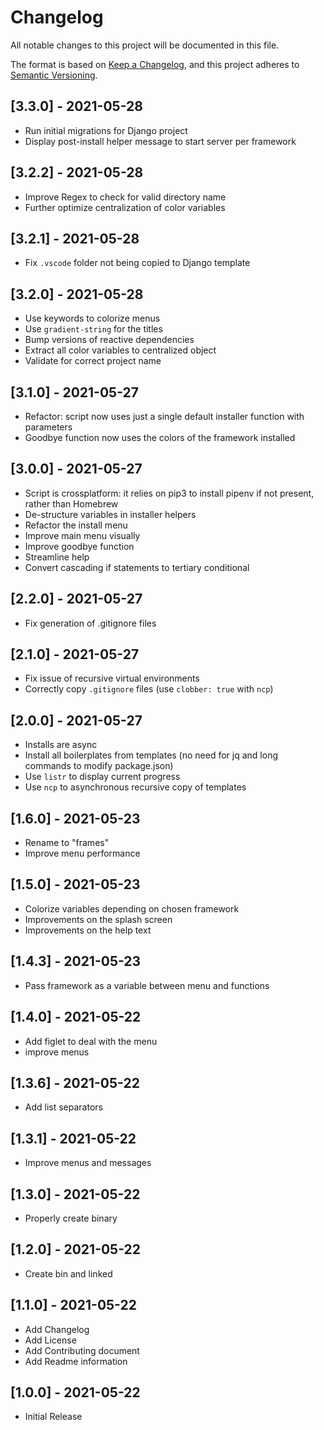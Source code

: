 # Changelog

All notable changes to this project will be documented in this file.

The format is based on [Keep a Changelog](https://keepachangelog.com/en/1.0.0/),
and this project adheres to [Semantic Versioning](https://semver.org/spec/v2.0.0.html).

## [3.3.0] - 2021-05-28

- Run initial migrations for Django project
- Display post-install helper message to start server per framework

## [3.2.2] - 2021-05-28

- Improve Regex to check for valid directory name
- Further optimize centralization of color variables

## [3.2.1] - 2021-05-28

- Fix `.vscode` folder not being copied to Django template

## [3.2.0] - 2021-05-28

- Use keywords to colorize menus
- Use `gradient-string` for the titles
- Bump versions of reactive dependencies
- Extract all color variables to centralized object
- Validate for correct project name

## [3.1.0] - 2021-05-27

- Refactor: script now uses just a single default installer function with parameters
- Goodbye function now uses the colors of the framework installed

## [3.0.0] - 2021-05-27

- Script is crossplatform: it relies on pip3 to install pipenv if not present, rather than Homebrew
- De-structure variables in installer helpers
- Refactor the install menu
- Improve main menu visually
- Improve goodbye function
- Streamline help
- Convert cascading if statements to tertiary conditional

## [2.2.0] - 2021-05-27

- Fix generation of .gitignore files

## [2.1.0] - 2021-05-27

- Fix issue of recursive virtual environments
- Correctly copy `.gitignore` files (use `clobber: true` with `ncp`)

## [2.0.0] - 2021-05-27

- Installs are async
- Install all boilerplates from templates (no need for jq and long commands to modify package.json)
- Use `listr` to display current progress
- Use `ncp` to asynchronous recursive copy of templates

## [1.6.0] - 2021-05-23

- Rename to "frames"
- Improve menu performance

## [1.5.0] - 2021-05-23

- Colorize variables depending on chosen framework
- Improvements on the splash screen
- Improvements on the help text

## [1.4.3] - 2021-05-23

- Pass framework as a variable between menu and functions

## [1.4.0] - 2021-05-22

- Add figlet to deal with the menu
- improve menus

## [1.3.6] - 2021-05-22

- Add list separators

## [1.3.1] - 2021-05-22

- Improve menus and messages

## [1.3.0] - 2021-05-22

- Properly create binary

## [1.2.0] - 2021-05-22

- Create bin and linked

## [1.1.0] - 2021-05-22

- Add Changelog
- Add License
- Add Contributing document
- Add Readme information

## [1.0.0] - 2021-05-22

- Initial Release
